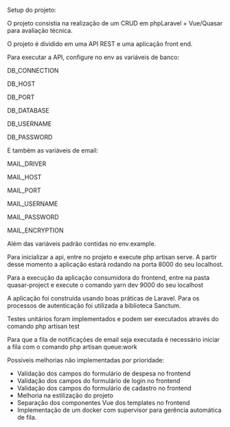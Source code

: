 Setup do projeto:

O projeto consistia na realização de um CRUD em phpLaravel + Vue/Quasar para avaliação técnica.

O projeto é dividido em uma API REST e uma aplicação front end.

Para executar a API, configure no env as variáveis de banco:

DB_CONNECTION

DB_HOST

DB_PORT

DB_DATABASE

DB_USERNAME

DB_PASSWORD

E também as variáveis de email:

MAIL_DRIVER

MAIL_HOST

MAIL_PORT

MAIL_USERNAME

MAIL_PASSWORD

MAIL_ENCRYPTION

Além das variáveis padrão contidas no env.example.

Para inicializar a api, entre no projeto e execute php artisan serve. A partir desse momento a aplicação estará rodando na porta 8000 do seu localhost.

Para a execução da aplicação consumidora do frontend, entre na pasta quasar-project e execute o comando yarn dev 9000 do seu localhost

A aplicação foi construída usando boas práticas de Laravel. Para os processos de autenticação foi utilizada a biblioteca Sanctum.

Testes unitários foram implementados e podem ser executados através do comando php artisan test

Para que a fila de notificações de email seja executada é necessário iniciar a fila com o comando php artisan queue:work

Possíveis melhorias não implementadas por prioridade:

 - Validação dos campos do formulário de despesa no frontend
 - Validação dos campos do formulário de login no frontend
 - Validação dos campos do formulário de cadastro no frontend
 - Melhoria na estilização do projeto
 - Separação dos componentes Vue dos templates no frontend
 - Implementação de um docker com supervisor para gerência automática de fila.
